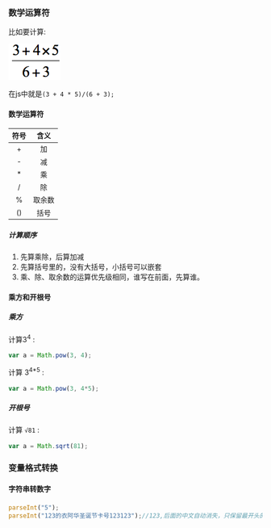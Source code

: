 ### 数学运算符
比如要计算:  

![](/assets/计算这个数学表达式.png)  

在js中就是`(3 + 4 * 5)/(6 + 3);`

#### 数学运算符

| 符号 | 含义 |
| :---: | :---: |
| +  | 加 |
| - | 减 | 
| * | 乘 |
| / | 除 |
| % | 取余数 |
| () | 括号 |

##### 计算顺序
1. 先算乘除，后算加减
2. 先算括号里的，没有大括号，小括号可以嵌套
3. 乘、除、取余数的运算优先级相同，谁写在前面，先算谁。

#### 乘方和开根号
##### 乘方
计算3<sup>4</sup> :  

```js
var a = Math.pow(3, 4);
```  

计算 3<sup>4*5</sup> :  

```js
var a = Math.pow(3, 4*5);
```

##### 开根号
计算 `√81` :   

```js
var a = Math.sqrt(81);
```

### 变量格式转换
#### 字符串转数字
```js
parseInt("5");
parseInt("123的衣阿华圣诞节卡号123123");//123,后面的中文自动消失，只保留最开头的数字
```
